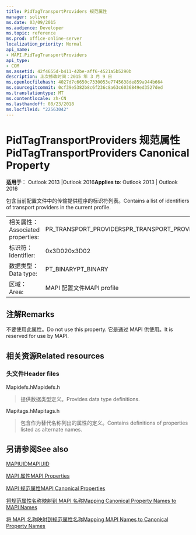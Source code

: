 ```yaml
---
title: PidTagTransportProviders 规范属性
manager: soliver
ms.date: 03/09/2015
ms.audience: Developer
ms.topic: reference
ms.prod: office-online-server
localization_priority: Normal
api_name:
- MAPI.PidTagTransportProviders
api_type:
- COM
ms.assetid: 42f4655d-b411-42be-aff6-4521a5b5290b
description: 上次修改时间：2015 年 3 月 9 日
ms.openlocfilehash: 4027d7c6650c7330053e7745638de859a944b664
ms.sourcegitcommit: 0cf39e5382b8c6f236c8a63c6036849ed3527ded
ms.translationtype: MT
ms.contentlocale: zh-CN
ms.lasthandoff: 08/23/2018
ms.locfileid: "22563042"
---
```

# <a name="pidtagtransportproviders-canonical-property"></a><span data-ttu-id="4dd0b-103">PidTagTransportProviders 规范属性</span><span class="sxs-lookup"><span data-stu-id="4dd0b-103">PidTagTransportProviders Canonical Property</span></span>

  
  
<span data-ttu-id="4dd0b-104">**适用于**： Outlook 2013 |Outlook 2016</span><span class="sxs-lookup"><span data-stu-id="4dd0b-104">**Applies to**: Outlook 2013 | Outlook 2016</span></span> 
  
<span data-ttu-id="4dd0b-105">包含当前配置文件中的传输提供程序的标识符列表。</span><span class="sxs-lookup"><span data-stu-id="4dd0b-105">Contains a list of identifiers of transport providers in the current profile.</span></span>
  
|||
|:-----|:-----|
|<span data-ttu-id="4dd0b-106">相关属性：</span><span class="sxs-lookup"><span data-stu-id="4dd0b-106">Associated properties:</span></span>  <br/> |<span data-ttu-id="4dd0b-107">PR_TRANSPORT_PROVIDERS</span><span class="sxs-lookup"><span data-stu-id="4dd0b-107">PR_TRANSPORT_PROVIDERS</span></span>  <br/> |
|<span data-ttu-id="4dd0b-108">标识符：</span><span class="sxs-lookup"><span data-stu-id="4dd0b-108">Identifier:</span></span>  <br/> |<span data-ttu-id="4dd0b-109">0x3D02</span><span class="sxs-lookup"><span data-stu-id="4dd0b-109">0x3D02</span></span>  <br/> |
|<span data-ttu-id="4dd0b-110">数据类型：</span><span class="sxs-lookup"><span data-stu-id="4dd0b-110">Data type:</span></span>  <br/> |<span data-ttu-id="4dd0b-111">PT_BINARY</span><span class="sxs-lookup"><span data-stu-id="4dd0b-111">PT_BINARY</span></span>  <br/> |
|<span data-ttu-id="4dd0b-112">区域：</span><span class="sxs-lookup"><span data-stu-id="4dd0b-112">Area:</span></span>  <br/> |<span data-ttu-id="4dd0b-113">MAPI 配置文件</span><span class="sxs-lookup"><span data-stu-id="4dd0b-113">MAPI profile</span></span>  <br/> |
   
## <a name="remarks"></a><span data-ttu-id="4dd0b-114">注解</span><span class="sxs-lookup"><span data-stu-id="4dd0b-114">Remarks</span></span>

<span data-ttu-id="4dd0b-115">不要使用此属性。</span><span class="sxs-lookup"><span data-stu-id="4dd0b-115">Do not use this property.</span></span> <span data-ttu-id="4dd0b-116">它是通过 MAPI 供使用。</span><span class="sxs-lookup"><span data-stu-id="4dd0b-116">It is reserved for use by MAPI.</span></span>
  
## <a name="related-resources"></a><span data-ttu-id="4dd0b-117">相关资源</span><span class="sxs-lookup"><span data-stu-id="4dd0b-117">Related resources</span></span>

### <a name="header-files"></a><span data-ttu-id="4dd0b-118">头文件</span><span class="sxs-lookup"><span data-stu-id="4dd0b-118">Header files</span></span>

<span data-ttu-id="4dd0b-119">Mapidefs.h</span><span class="sxs-lookup"><span data-stu-id="4dd0b-119">Mapidefs.h</span></span>
  
> <span data-ttu-id="4dd0b-120">提供数据类型定义。</span><span class="sxs-lookup"><span data-stu-id="4dd0b-120">Provides data type definitions.</span></span>
    
<span data-ttu-id="4dd0b-121">Mapitags.h</span><span class="sxs-lookup"><span data-stu-id="4dd0b-121">Mapitags.h</span></span>
  
> <span data-ttu-id="4dd0b-122">包含作为替代名称列出的属性的定义。</span><span class="sxs-lookup"><span data-stu-id="4dd0b-122">Contains definitions of properties listed as alternate names.</span></span>
    
## <a name="see-also"></a><span data-ttu-id="4dd0b-123">另请参阅</span><span class="sxs-lookup"><span data-stu-id="4dd0b-123">See also</span></span>



[<span data-ttu-id="4dd0b-124">MAPIUID</span><span class="sxs-lookup"><span data-stu-id="4dd0b-124">MAPIUID</span></span>](mapiuid.md)


[<span data-ttu-id="4dd0b-125">MAPI 属性</span><span class="sxs-lookup"><span data-stu-id="4dd0b-125">MAPI Properties</span></span>](mapi-properties.md)
  
[<span data-ttu-id="4dd0b-126">MAPI 规范属性</span><span class="sxs-lookup"><span data-stu-id="4dd0b-126">MAPI Canonical Properties</span></span>](mapi-canonical-properties.md)
  
[<span data-ttu-id="4dd0b-127">将规范属性名称映射到 MAPI 名称</span><span class="sxs-lookup"><span data-stu-id="4dd0b-127">Mapping Canonical Property Names to MAPI Names</span></span>](mapping-canonical-property-names-to-mapi-names.md)
  
[<span data-ttu-id="4dd0b-128">将 MAPI 名称映射到规范属性名称</span><span class="sxs-lookup"><span data-stu-id="4dd0b-128">Mapping MAPI Names to Canonical Property Names</span></span>](mapping-mapi-names-to-canonical-property-names.md)

